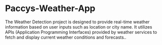 # Paccys-Weather-App
The Weather Detection project is designed to provide real-time weather information based on user inputs such as location or city name. It utilizes APIs (Application Programming Interfaces) provided by weather services to fetch and display current weather conditions and forecasts..
